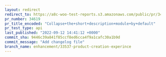 ```yaml
---
layout: redirect
redirect_to: https://a8c-woo-test-reports.s3.amazonaws.com/public/pr/34619/api/index.html
pr_number: 34619
pr_title_encoded: "Collapse+the+short+description+module+by+default"
pr_test_type: api
last_published: "2022-09-12 14:41:12 +0000"
commit_sha: 9446c39a841f85ccf8ed6cca4f9a1cafc30a1b9d
commit_message: "Add changelog file"
branch_name: enhancement/33537-product-creation-experince
---
```

